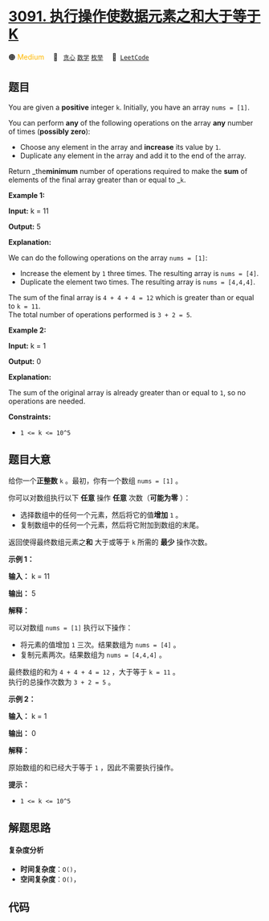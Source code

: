 # [3091. 执行操作使数据元素之和大于等于 K](https://leetcode.com/problems/apply-operations-to-make-sum-of-array-greater-than-or-equal-to-k)

🟠 <font color=#ffb800>Medium</font>&emsp; 🔖&ensp; [`贪心`](/outline/tag/greedy.md) [`数学`](/outline/tag/math.md) [`枚举`](/outline/tag/enumeration.md)&emsp; 🔗&ensp;[`LeetCode`](https://leetcode.com/problems/apply-operations-to-make-sum-of-array-greater-than-or-equal-to-k)

## 题目

You are given a **positive** integer `k`. Initially, you have an array `nums =
[1]`.

You can perform **any** of the following operations on the array **any**
number of times (**possibly zero**):

  * Choose any element in the array and **increase** its value by `1`.
  * Duplicate any element in the array and add it to the end of the array.

Return _the**minimum** number of operations required to make the **sum** of
elements of the final array greater than or equal to _`k`.



**Example 1:**

**Input:** k = 11

**Output:** 5

**Explanation:**

We can do the following operations on the array `nums = [1]`:

  * Increase the element by `1` three times. The resulting array is `nums = [4]`.
  * Duplicate the element two times. The resulting array is `nums = [4,4,4]`.

The sum of the final array is `4 + 4 + 4 = 12` which is greater than or equal
to `k = 11`.  
The total number of operations performed is `3 + 2 = 5`.

**Example 2:**

**Input:** k = 1

**Output:** 0

**Explanation:**

The sum of the original array is already greater than or equal to `1`, so no
operations are needed.



**Constraints:**

  * `1 <= k <= 10^5`


## 题目大意

给你一个**正整数** `k` 。最初，你有一个数组 `nums = [1]` 。

你可以对数组执行以下 **任意** 操作 **任意** 次数（**可能为零** ）：

  * 选择数组中的任何一个元素，然后将它的值**增加** `1` 。
  * 复制数组中的任何一个元素，然后将它附加到数组的末尾。

返回使得最终数组元素之**和** 大于或等于 `k` 所需的 **最少** 操作次数。



**示例 1：**

**输入：** k = 11

**输出：** 5

**解释：**

可以对数组 `nums = [1]` 执行以下操作：

  * 将元素的值增加 `1` 三次。结果数组为 `nums = [4]` 。
  * 复制元素两次。结果数组为 `nums = [4,4,4]` 。

最终数组的和为 `4 + 4 + 4 = 12` ，大于等于 `k = 11` 。  
执行的总操作次数为 `3 + 2 = 5` 。

**示例 2：**

**输入：** k = 1

**输出：** 0

**解释：**

原始数组的和已经大于等于 `1` ，因此不需要执行操作。



**提示：**

  * `1 <= k <= 10^5`


## 解题思路

#### 复杂度分析

- **时间复杂度**：`O()`，
- **空间复杂度**：`O()`，

## 代码

```javascript

```
